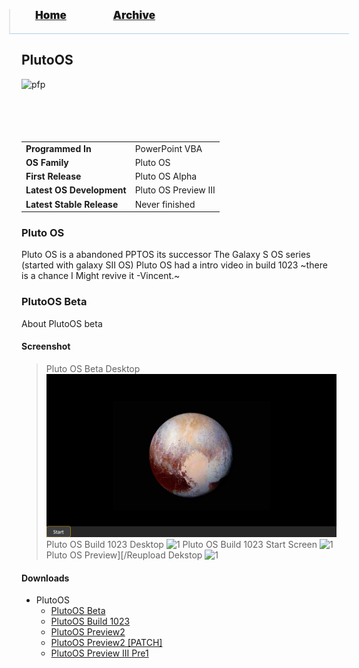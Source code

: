 <blockquote style="background: #0000;border-bottom: 1px solid #B2D2E1;height: 30px;margin: 0 -20px 20px;padding: 0px 20px 9px 40px;">
  <p style=""><a href="https://pptos-org.github.io/pptos/" style="font-size: 17px;font-weight: 900;font-style: normal;text-shadow: rgba(255,255,255,0.9) 0 1px 0;">Home</a>&nbsp;&nbsp;&nbsp;&nbsp;&nbsp;&nbsp;&nbsp;&nbsp;&nbsp;&nbsp;&nbsp;&nbsp;&nbsp;&nbsp;&nbsp;&nbsp;&nbsp;&nbsp;
    <a href="https://pptos-org.github.io/pptos/archive/" style="font-size: 17px;font-weight: 900;font-style: normal;text-shadow: rgba(255,255,255,0.9) 0 1px 0;">Archive</a>
  </p>
</blockquote>

## PlutoOS

<a>
  <img align="left" height="100" alt="pfp" src="https://i.pinimg.com/474x/80/53/27/805327d9477b489e732e0b0247b7f73f.jpg" />
</a>

|                           |                               |
| ------------------------- | ----------------------------- |
| **Programmed In**         | PowerPoint VBA                |
| **OS Family**             | Pluto OS                      |
| **First Release**         | Pluto OS Alpha                |
| **Latest OS Development** | Pluto OS Preview III          |
| **Latest Stable Release** | Never finished                |

### Pluto OS

Pluto OS is a abandoned PPTOS its successor
The Galaxy S OS series (started with galaxy SII OS)
Pluto OS had a intro video in build 1023 ~there is a chance I 
Might revive it -Vincent.~

### PlutoOS Beta

About PlutoOS beta


#### Screenshot

> Pluto OS Beta Desktop
![1](https://raw.githubusercontent.com/Vincent392/Galaxy-S-Series-Update-Sever/Beta-brach/Puto%20os%20desctop.png)
> Pluto OS Build 1023 Desktop
![1](https://raw.githubusercontent.com/Vincent392/Galaxy-S-Series-Update-Sever/Beta-brach/PlutoOS-Build1023-Desktop.png)
> Pluto OS Build 1023 Start Screen
![1](https://raw.githubusercontent.com/Vincent392/Galaxy-S-Series-Update-Sever/Beta-brach/PlutoOS-Build1023-StartScreen.png)
> Pluto OS Preview][/Reupload Dekstop
![1](https://raw.githubusercontent.com/Vincent392/Galaxy-S-Series-Update-Sever/Beta-brach/PlutoOS-PRE2-Desktop.png)


#### Downloads

- PlutoOS
    - [PlutoOS Beta](https://github.com/quintenvandamme/pptos-wiki/blob/gh-pages/files/Pluto_OS/Pluto%20OS%20Beta.ppsm)
    - [PlutoOS Build 1023](https://archive.org/download/PPTOS-PlutoOSBuild1023/Pluto%20OS%20Build%201023.ppsm)
    - [PlutoOS Preview2](https://cdn.discordapp.com/attachments/844849570843197460/1066336632237735936/Pluto_OS_Preview2.ppsm)
    - [PlutoOS Preview2 [PATCH]](https://cdn.discordapp.com/attachments/898225146840637450/1066337458393980968/Pluto_OS_Preview2-PATCH.ppsm)
    - [PlutoOS Preview III Pre1](https://cdn.discordapp.com/attachments/898225146840637450/1081645795880743012/Pluto-OS-Preview-III-Pre1.ppsm)


<body style="background-image: url(https://raw.githubusercontent.com/hexa-one/pptos-wiki/gh-pages/assets/background/background.png);background-repeat: no-repeat;background-attachment: fixed;background-size: cover;">
